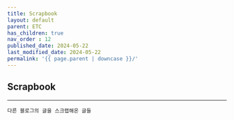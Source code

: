 ```yaml
---
title: Scrapbook
layout: default
parent: ETC
has_children: true
nav_order : 12
published_date: 2024-05-22
last_modified_date: 2024-05-22
permalink: '{{ page.parent | downcase }}/'
---
```


## Scrapbook

---

`다른 블로그의 글을 스크랩해온 글들`